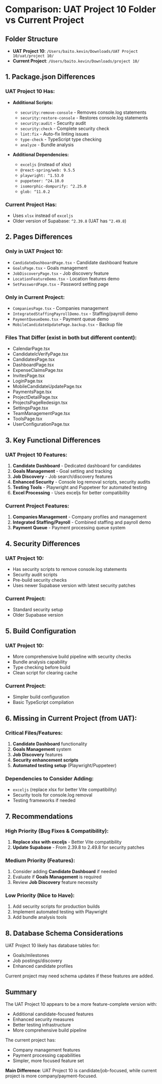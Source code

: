# Comparison: UAT Project 10 Folder vs Current Project

## Folder Structure
- **UAT Project 10**: `/Users/baito.kevin/Downloads/UAT Project 10/uat/project 10/`
- **Current Project**: `/Users/baito.kevin/Downloads/project 10/`

## 1. Package.json Differences

### UAT Project 10 Has:
- **Additional Scripts:**
  - `security:remove-console` - Removes console.log statements
  - `security:restore-console` - Restores console.log statements
  - `security:audit` - Security audit
  - `security:check` - Complete security check
  - `lint:fix` - Auto-fix linting issues
  - `type-check` - TypeScript type checking
  - `analyze` - Bundle analysis

- **Additional Dependencies:**
  - `exceljs` (instead of xlsx)
  - `@react-spring/web: 9.5.5`
  - `playwright: ^1.53.0`
  - `puppeteer: ^24.10.0`
  - `isomorphic-dompurify: ^2.25.0`
  - `glob: ^11.0.2`

### Current Project Has:
- Uses `xlsx` instead of `exceljs`
- Older version of Supabase: `^2.39.8` (UAT has `^2.49.8`)

## 2. Pages Differences

### Only in UAT Project 10:
- `CandidateDashboardPage.tsx` - Candidate dashboard feature
- `GoalsPage.tsx` - Goals management
- `JobDiscoveryPage.tsx` - Job discovery feature
- `LocationFeatureDemo.tsx` - Location features demo
- `SetPasswordPage.tsx` - Password setting page

### Only in Current Project:
- `CompaniesPage.tsx` - Companies management
- `IntegratedStaffingPayrollDemo.tsx` - Staffing/payroll demo
- `PaymentQueueDemo.tsx` - Payment queue demo
- `MobileCandidateUpdatePage.backup.tsx` - Backup file

### Files That Differ (exist in both but different content):
- CalendarPage.tsx
- CandidateIcVerifyPage.tsx
- CandidatesPage.tsx
- DashboardPage.tsx
- ExpenseClaimsPage.tsx
- InvitesPage.tsx
- LoginPage.tsx
- MobileCandidateUpdatePage.tsx
- PaymentsPage.tsx
- ProjectDetailPage.tsx
- ProjectsPageRedesign.tsx
- SettingsPage.tsx
- TeamManagementPage.tsx
- ToolsPage.tsx
- UserConfigurationPage.tsx

## 3. Key Functional Differences

### UAT Project 10 Features:
1. **Candidate Dashboard** - Dedicated dashboard for candidates
2. **Goals Management** - Goal setting and tracking
3. **Job Discovery** - Job search/discovery features
4. **Enhanced Security** - Console log removal scripts, security audits
5. **Testing Tools** - Playwright and Puppeteer for automated testing
6. **Excel Processing** - Uses exceljs for better compatibility

### Current Project Features:
1. **Companies Management** - Company profiles and management
2. **Integrated Staffing/Payroll** - Combined staffing and payroll demo
3. **Payment Queue** - Payment processing queue system

## 4. Security Differences

### UAT Project 10:
- Has security scripts to remove console.log statements
- Security audit scripts
- Pre-build security checks
- Uses newer Supabase version with latest security patches

### Current Project:
- Standard security setup
- Older Supabase version

## 5. Build Configuration

### UAT Project 10:
- More comprehensive build pipeline with security checks
- Bundle analysis capability
- Type checking before build
- Clean script for clearing cache

### Current Project:
- Simpler build configuration
- Basic TypeScript compilation

## 6. Missing in Current Project (from UAT):

### Critical Files/Features:
1. **Candidate Dashboard** functionality
2. **Goals Management** system
3. **Job Discovery** features
4. **Security enhancement scripts**
5. **Automated testing setup** (Playwright/Puppeteer)

### Dependencies to Consider Adding:
- `exceljs` (replace xlsx for better Vite compatibility)
- Security tools for console.log removal
- Testing frameworks if needed

## 7. Recommendations

### High Priority (Bug Fixes & Compatibility):
1. **Replace xlsx with exceljs** - Better Vite compatibility
2. **Update Supabase** - From 2.39.8 to 2.49.8 for security patches

### Medium Priority (Features):
1. Consider adding **Candidate Dashboard** if needed
2. Evaluate if **Goals Management** is required
3. Review **Job Discovery** feature necessity

### Low Priority (Nice to Have):
1. Add security scripts for production builds
2. Implement automated testing with Playwright
3. Add bundle analysis tools

## 8. Database Schema Considerations

UAT Project 10 likely has database tables for:
- Goals/milestones
- Job postings/discovery
- Enhanced candidate profiles

Current project may need schema updates if these features are added.

## Summary

The UAT Project 10 appears to be a more feature-complete version with:
- Additional candidate-focused features
- Enhanced security measures
- Better testing infrastructure
- More comprehensive build pipeline

The current project has:
- Company management features
- Payment processing capabilities
- Simpler, more focused feature set

**Main Difference**: UAT Project 10 is candidate/job-focused, while current project is more company/payment-focused.
